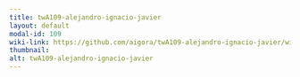```yaml
---
title: twA109-alejandro-ignacio-javier
layout: default
modal-id: 109
wiki-link: https://github.com/aigora/twA109-alejandro-ignacio-javier/wiki
thumbnail: 
alt: twA109-alejandro-ignacio-javier
---
```

